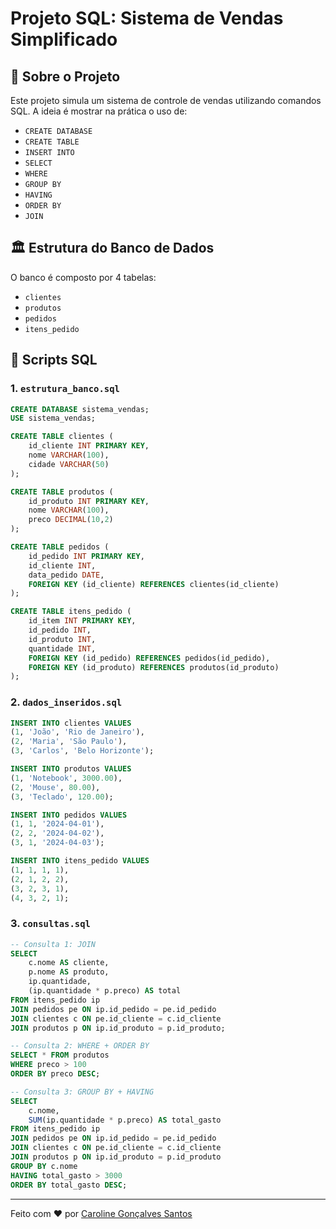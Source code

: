 # Projeto SQL: Sistema de Vendas Simplificado

## 📂 Sobre o Projeto
Este projeto simula um sistema de controle de vendas utilizando comandos SQL. A ideia é mostrar na prática o uso de:

- `CREATE DATABASE`
- `CREATE TABLE`
- `INSERT INTO`
- `SELECT`
- `WHERE`
- `GROUP BY`
- `HAVING`
- `ORDER BY`
- `JOIN`

## 🏛️ Estrutura do Banco de Dados
O banco é composto por 4 tabelas:

- `clientes`
- `produtos`
- `pedidos`
- `itens_pedido`

## 📄 Scripts SQL

### 1. `estrutura_banco.sql`
```sql
CREATE DATABASE sistema_vendas;
USE sistema_vendas;

CREATE TABLE clientes (
    id_cliente INT PRIMARY KEY,
    nome VARCHAR(100),
    cidade VARCHAR(50)
);

CREATE TABLE produtos (
    id_produto INT PRIMARY KEY,
    nome VARCHAR(100),
    preco DECIMAL(10,2)
);

CREATE TABLE pedidos (
    id_pedido INT PRIMARY KEY,
    id_cliente INT,
    data_pedido DATE,
    FOREIGN KEY (id_cliente) REFERENCES clientes(id_cliente)
);

CREATE TABLE itens_pedido (
    id_item INT PRIMARY KEY,
    id_pedido INT,
    id_produto INT,
    quantidade INT,
    FOREIGN KEY (id_pedido) REFERENCES pedidos(id_pedido),
    FOREIGN KEY (id_produto) REFERENCES produtos(id_produto)
);
```

### 2. `dados_inseridos.sql`
```sql
INSERT INTO clientes VALUES 
(1, 'João', 'Rio de Janeiro'),
(2, 'Maria', 'São Paulo'),
(3, 'Carlos', 'Belo Horizonte');

INSERT INTO produtos VALUES 
(1, 'Notebook', 3000.00),
(2, 'Mouse', 80.00),
(3, 'Teclado', 120.00);

INSERT INTO pedidos VALUES 
(1, 1, '2024-04-01'),
(2, 2, '2024-04-02'),
(3, 1, '2024-04-03');

INSERT INTO itens_pedido VALUES 
(1, 1, 1, 1),
(2, 1, 2, 2),
(3, 2, 3, 1),
(4, 3, 2, 1);
```

### 3. `consultas.sql`
```sql
-- Consulta 1: JOIN
SELECT 
    c.nome AS cliente,
    p.nome AS produto,
    ip.quantidade,
    (ip.quantidade * p.preco) AS total
FROM itens_pedido ip
JOIN pedidos pe ON ip.id_pedido = pe.id_pedido
JOIN clientes c ON pe.id_cliente = c.id_cliente
JOIN produtos p ON ip.id_produto = p.id_produto;

-- Consulta 2: WHERE + ORDER BY
SELECT * FROM produtos
WHERE preco > 100
ORDER BY preco DESC;

-- Consulta 3: GROUP BY + HAVING
SELECT 
    c.nome,
    SUM(ip.quantidade * p.preco) AS total_gasto
FROM itens_pedido ip
JOIN pedidos pe ON ip.id_pedido = pe.id_pedido
JOIN clientes c ON pe.id_cliente = c.id_cliente
JOIN produtos p ON ip.id_produto = p.id_produto
GROUP BY c.nome
HAVING total_gasto > 3000
ORDER BY total_gasto DESC;
```

---
Feito com ❤️ por [Caroline Gonçalves Santos](https://github.com/carolgsantos85)
